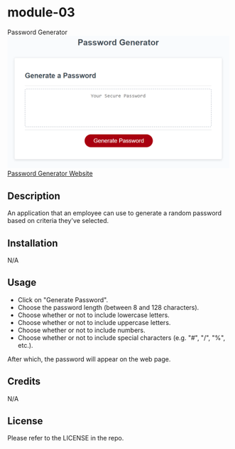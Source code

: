 # module-03
Password Generator  
<img src="./assets/images/Capture.PNG" alt="Image of a password generating website" width=500px>  
[Password Generator Website](https://kevinchogan.github.io/module-03/)

## Description

An application that an employee can use to generate a random password based on criteria they've selected.

## Installation

N/A

## Usage

* Click on "Generate Password".
* Choose the password length (between 8 and 128 characters).
* Choose whether or not to include lowercase letters.
* Choose whether or not to include uppercase letters.
* Choose whether or not to include numbers.
* Choose whether or not to include special characters (e.g. "#", "/", "%", etc.).  

After which, the password will appear on the web page.

## Credits

N/A

## License

Please refer to the LICENSE in the repo.

